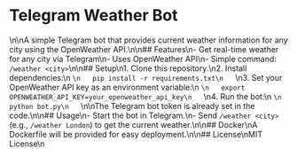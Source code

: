 # Telegram Weather Bot
\n\nA simple Telegram bot that provides current weather information for any city using the OpenWeather API.\n\n## Features\n- Get real-time weather for any city via Telegram\n- Uses OpenWeather API\n- Simple command: `/weather <city>`\n\n## Setup\n1. Clone this repository.\n2. Install dependencies:\n   ```\n   pip install -r requirements.txt\n   ```\n3. Set your OpenWeather API key as an environment variable:\n   ```\n   export OPENWEATHER_API_KEY=your_openweather_api_key\n   ```\n4. Run the bot:\n   ```\n   python bot.py\n   ```\n\nThe Telegram bot token is already set in the code.\n\n## Usage\n- Start the bot in Telegram.\n- Send `/weather <city>` (e.g., `/weather London`) to get the current weather.\n\n## Docker\nA Dockerfile will be provided for easy deployment.\n\n## License\nMIT License\n
